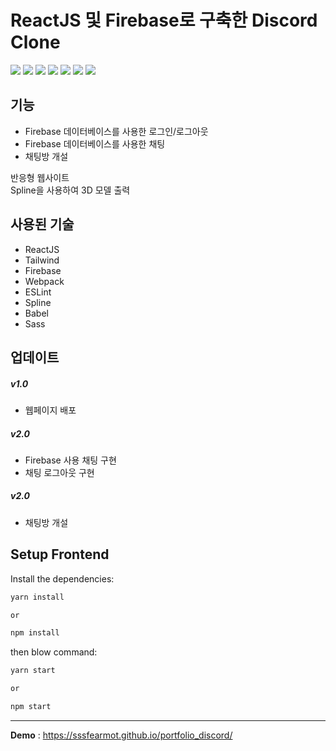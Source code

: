 # ReactJS 및 Firebase로 구축한 Discord Clone
<img src="https://img.shields.io/badge/React-61DAFB?style=flat-square&logo=React&logoColor=white"/> <img src="https://img.shields.io/badge/Tailwind-6B6D4?style=flat-square&logo=Tailwind CSS&logoColor=white"/>
<img src="https://img.shields.io/badge/Firebase-FFCA28?style=flat-square&logo=Firebase&logoColor=white"/>
<img src="https://img.shields.io/badge/Webpack-8DD6F9?style=flat-square&logo=Webpack&logoColor=white"/>
<img src="https://img.shields.io/badge/ESLint-4B32C3?style=flat-square&logo=ESLint&logoColor=white"/>
<img src="https://img.shields.io/badge/Babel-F9DC3E?style=flat-square&logo=Babel&logoColor=white"/>
<img src="https://img.shields.io/badge/Sass-CC6699?style=flat-square&logo=Sass&logoColor=white"/>


## 기능
- Firebase 데이터베이스를 사용한 로그인/로그아웃
- Firebase 데이터베이스를 사용한 채팅
- 채팅방 개설

반응형 웹사이트</br>
Spline을 사용하여 3D 모델 출력

## 사용된 기술
- ReactJS
- Tailwind
- Firebase
- Webpack
- ESLint
- Spline
- Babel
- Sass

## 업데이트

##### v1.0
- 웹페이지 배포

##### v2.0
- Firebase 사용 채팅 구현
- 채팅 로그아웃 구현

##### v2.0
- 채팅방 개설

## Setup Frontend

Install the dependencies:

```bash
yarn install

or

npm install
```

then blow command:
```bash
yarn start

or

npm start
```

***
**Demo** : <https://sssfearmot.github.io/portfolio_discord/>